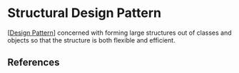 # Structural Design Pattern

[[Design Pattern]] concerned with forming large structures out of classes and objects so that the structure is both flexible and efficient.

## References


[//begin]: # "Autogenerated link references for markdown compatibility"
[Design Pattern]: <Design Pattern> "Design Pattern"
[//end]: # "Autogenerated link references"
